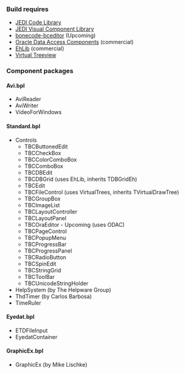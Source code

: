 <h3>Build requires</h3>

  * <a href="http://jcl.sourceforge.net/daily/">JEDI Code Library</a>
  * <a href="http://jvcl.sourceforge.net/daily/">JEDI Visual Component Library</a>
  * <a href="http://code.google.com/p/bonecode-bceditor/">bonecode-bceditor</a> (Upcoming)
  * <a href="http://www.devart.com/odac/">Oracle Data Access Components</a> (commercial)
  * <a href="http://www.ehlib.com">EhLib</a> (commercial)
  * <a href="https://github.com/Virtual-TreeView/">Virtual Treeview</a>

<h3>Component packages</h3>

<h4>Avi.bpl</h4>

  * AviReader
  * AviWriter
  * VideoForWindows

<h4>Standard.bpl</h4>

  * Controls
    * TBCButtonedEdit
    * TBCCheckBox
    * TBCColorComboBox
    * TBCComboBox
    * TBCDBEdit
    * TBCDBGrid (uses EhLib, inherits TDBGridEh)
    * TBCEdit
    * TBCFileControl (uses VirtualTrees, inherits TVirtualDrawTree)
    * TBCGroupBox
    * TBCImageList
    * TBCLayoutController
    * TBCLayoutPanel
    * TBCOraEditor - Upcoming (uses ODAC)
    * TBCPageControl
    * TBCPopupMenu
    * TBCProgressBar
    * TBCProgressPanel
    * TBCRadioButton
    * TBCSpinEdit
    * TBCStringGrid
    * TBCToolBar
    * TBCUnicodeStringHolder
  * HelpSystem (by The Helpware Group)
  * ThdTimer (by Carlos Barbosa)
  * TimeRuler

<h4>Eyedat.bpl</h4>

  * ETDFileInput
  * EyedatContainer

<h4>GraphicEx.bpl</h4>

  * GraphicEx (by Mike Lischke)
